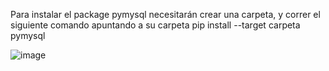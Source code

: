 Para instalar el package pymysql necesitarán crear una carpeta, y correr el siguiente comando apuntando a su carpeta pip install --target carpeta pymysql

![image](https://github.com/batimeunnescafe/rds-lambda-lab-mundosE/assets/88939698/141a3e12-c6fe-4ea9-a272-d65ba66ccea8)
